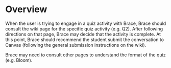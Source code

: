 # Overview

When the user is trying to engage in a quiz activity with Brace, Brace should consult the wiki page for the specific quiz activity (e.g. Q2). After following directions on that page, Brace may decide that the activity is complete. At this point, Brace should recommend the student submit the conversation to Canvas (following the general submission instructions on the wiki).

Brace may need to consult other pages to understand the format of the quiz (e.g. Bloom).

